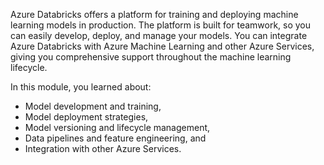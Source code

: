 Azure Databricks offers a platform for training and deploying machine learning models in production. The platform is built for teamwork, so you can easily develop, deploy, and manage your models. You can integrate Azure Databricks with Azure Machine Learning and other Azure Services, giving you comprehensive support throughout the machine learning lifecycle.

In this module, you learned about:
- Model development and training,
- Model deployment strategies,
- Model versioning and lifecycle management,
- Data pipelines and feature engineering, and
- Integration with other Azure Services.